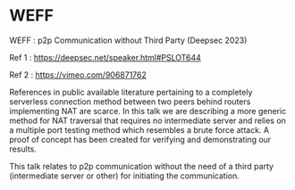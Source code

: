 # WEFF
WEFF : p2p Communication without Third Party (Deepsec 2023)

Ref 1 : https://deepsec.net/speaker.html#PSLOT644

Ref 2 : https://vimeo.com/906871762

References in public available literature pertaining to a completely serverless connection method between two peers behind routers implementing NAT are scarce. In this talk we are describing a more generic method for NAT traversal that requires no intermediate server and relies on a multiple port testing method which resembles a brute force attack. A proof of concept has been created for verifying and demonstrating our results.

This talk relates to p2p communication without the need of a third party (intermediate server or other) for initiating the communication.
